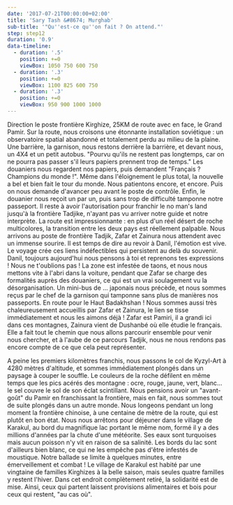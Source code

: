 ```yaml
---
date: '2017-07-21T00:00:00+02:00'
title: 'Sary Tash &#8674; Murghab'
sub-title: '"Qu''est-ce qu''on fait ? On attend."'
step: step12
duration: '0.9'
data-timeline:
  - duration: '.5'
    position: +=0
    viewBox: 1050 750 600 750
  - duration: '.3'
    position: +=0
    viewBox: 1100 825 600 750
  - duration: '.3'
    position: +=0
    viewBox: 950 900 1000 1000
---
```

Direction le poste frontière Kirghize, 25KM de route avec en face, le Grand Pamir.
Sur la route, nous croisons une étonnante installation soviétique : un observatoire spatial abandonné et totalement perdu au milieu de la plaine. 
Une barrière, la garnison, nous restons derrière la barrière, et devant nous, un 4X4 et un petit autobus. 
"Pourvu qu'ils ne restent pas longtemps, car on ne pourra pas passer s'il leurs papiers prennent trop de temps."
Les douaniers nous regardent nos papiers, puis demandent "Français ? Champions du monde !". Même dans l'éloignement le plus total, la nouvelle a bel et bien fait le tour du monde.
Nous patientons encore, et encore. Puis on nous demande d'avancer peu avant le poste de contrôle. Enfin, le douanier nous reçoit un par un, puis sans trop de difficulté tamponne notre passeport. Il reste à avoir l'autorisation pour franchir le no man's land jusqu'à la frontière Tadjike, n'ayant pas vu arriver notre guide et notre interprète. La route est impressionnante : en plus d'un réel désert de roche multicolores, la transition entre les deux pays est réellement palpable.
Nous arrivons au poste de frontière Tadjik, Zafar et Zainura nous attendent avec un immense sourire.
Il est temps de dire au revoir à Danil, l'émotion est vive. Le voyage crée ces liens indéfectibles qui persistent au delà du souvenir. Danil, toujours aujourd'hui nous pensons à toi et reprenons tes expressions ! Nous ne t'oublions pas !
La zone est infestée de taons, et nous nous mettons vite à l'abri dans la voiture, pendant que Zafar se charge des formalités auprès des douaniers, ce qui est un vrai soulagement vu la désorganisation. Un mini-bus de ... japonais nous précède, et nous sommes reçus par le chef de la garnison qui tamponne sans plus de manières nos passeports. En route pour le Haut Badakhshan !
Nous sommes aussi très chaleureusement accueillis par Zafar et Zainura, le lien se tisse immédiatement et nous les aimons déjà ! Zafar est Pamiri, il a grandi ici dans ces montagnes, Zainura vient de Dushanbé où elle étudie le français. Elle a fait tout le chemin que nous allons parcourir ensemble pour venir nous chercher, et à l'aube de ce parcours Tadjik, nous ne nous rendons pas encore compte de ce que cela peut représenter.

A peine les premiers kilomètres franchis, nous passons le col de Kyzyl-Art à 4280 mètres d'altitude, et sommes immédiatement plongés dans un paysage à couper le souffle. Le couleurs de la roche défilent en même temps que les pics acérés des montagne : ocre, rouge, jaune, vert, blanc... le sel couvre le sol de son éclat scintillant. Nous pensions avoir un "avant-goût" du Pamir en franchissant la frontière, mais en fait, nous sommes tout de suite plongés dans un autre monde.
Nous longeons pendant un long moment la frontière chinoise, à une centaine de mètre de la route, qui est plutôt en bon état.
Nous nous arrêtons pour déjeuner dans le village de Karakul, au bord du magnifique lac portant le même nom, formé il y a des millions d'années par la chute d'une météorite. Ses eaux sont turquoises mais aucun poisson n'y vit en raison de sa salinité. Les bords du lac sont d'ailleurs bien blanc, ce qui ne les empêche pas d'être infestés de moustique. Notre ballade se limite à quelques minutes, entre émerveillement et combat ! Le village de Karakul est habité par une vingtaine de familles Kirghizes à la belle saison, mais seules quatre familles y restent l'hiver. Dans cet endroit complètement retiré, la solidarité est de mise. Ainsi, ceux qui partent laissent provisions alimentaires et bois pour ceux qui restent, "au cas où".
